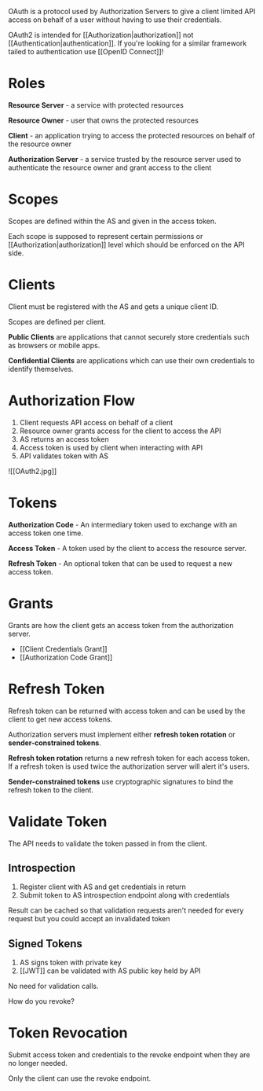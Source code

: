 OAuth is a protocol used by Authorization Servers to give a client limited API access on behalf of a user without having to use their credentials.

OAuth2 is intended for [[Authorization|authorization]] not [[Authentication|authentication]]. If you're looking for a similar framework tailed to authentication use [[OpenID Connect]]!


# Roles

**Resource Server** - a service with protected resources

**Resource Owner** - user that owns the protected resources

**Client** - an application trying to access the protected resources on behalf of the resource owner

**Authorization Server** - a service trusted by the resource server used to authenticate the resource owner and grant access to the client


# Scopes

Scopes are defined within the AS and given in the access token. 

Each scope is supposed to represent certain permissions or [[Authorization|authorization]] level which should be enforced on the API side.


# Clients

Client must be registered with the AS and gets a unique client ID.

Scopes are defined per client.

**Public Clients** are applications that cannot securely store credentials such as browsers or mobile apps.

**Confidential Clients** are applications which can use their own credentials to identify themselves.


# Authorization Flow

1. Client requests API access on behalf of a client
2. Resource owner grants access for the client to access the API
3. AS returns an access token
4. Access token is used by client when interacting with API
5. API validates token with AS

![[OAuth2.jpg]]


# Tokens

**Authorization Code** - An intermediary token used to exchange with an access token one time.

**Access Token** - A token used by the client to access the resource server.

**Refresh Token** - An optional token that can be used to request a new access token.


# Grants

Grants are how the client gets an access token from the authorization server.

* [[Client Credentials Grant]]
* [[Authorization Code Grant]]


# Refresh Token

Refresh token can be returned with access token and can be used by the client to get new access tokens.

Authorization servers must implement either **refresh token rotation** or **sender-constrained tokens**.

**Refresh token rotation** returns a new refresh token for each access token. If a refresh token is used twice the authorization server will alert it's users.

**Sender-constrained tokens** use cryptographic signatures to bind the refresh token to the client.


# Validate Token

The API needs to validate the token passed in from the client.

## Introspection

1. Register client with AS and get credentials in return
2. Submit token to AS introspection endpoint along with credentials

Result can be cached so that validation requests aren't needed for every request but you could accept an invalidated token

## Signed Tokens

1. AS signs token with private key
2. [[JWT]] can be validated with AS public key held by API

No need for validation calls.

How do you revoke?


# Token Revocation

Submit access token and credentials to the revoke endpoint when they are no longer needed.

Only the client can use the revoke endpoint.